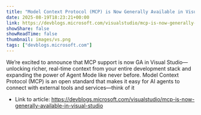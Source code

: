 ```yaml
---
title: "Model Context Protocol (MCP) is Now Generally Available in Visual Studio 🎉"
date: 2025-08-19T18:23:21+00:00
link: https://devblogs.microsoft.com/visualstudio/mcp-is-now-generally-available-in-visual-studio
showShare: false
showReadTime: false
thumbnail: images/vs.png
tags: ["devblogs.microsoft.com"]
---
```

We’re excited to announce that MCP support is now GA in Visual Studio—unlocking richer, real-time context from your entire development stack and expanding the power of Agent Mode like never before. Model Context Protocol (MCP) is an open standard that makes it easy for AI agents to connect with external tools and services—think of it

- Link to article: https://devblogs.microsoft.com/visualstudio/mcp-is-now-generally-available-in-visual-studio